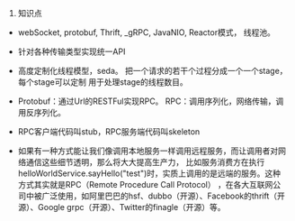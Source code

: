 1. 知识点
 * webSocket, protobuf, Thrift, _gRPC, JavaNIO, Reactor模式， 线程池。

* 针对各种传输类型实现统一API
* 高度定制化线程模型，seda。 把一个请求的若干个过程分成一个一个stage，每个stage可以定制
用于处理stage的线程数目。

* Protobuf：通过Url的RESTFul实现RPC。 RPC：调用序列化，网络传输，调用反序列化。
* RPC客户端代码叫stub，RPC服务端代码叫skeleton
*  如果有一种方式能让我们像调用本地服务一样调用远程服务，而让调用者对网络通信这些细节透明，那么将大大提高生产力，
比如服务消费方在执行helloWorldService.sayHello("test")时，实质上调用的是远端的服务。这种方式其实就是RPC（Remote Procedure Call Protocol）
，在各大互联网公司中被广泛使用，如阿里巴巴的hsf、dubbo（开源）、Facebook的thrift（开源）、Google grpc（开源）、Twitter的finagle（开源）等。
